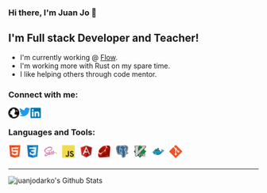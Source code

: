 ### Hi there, I'm Juan Jo 👋

## I'm Full stack Developer and Teacher!
- I'm currently working @ [Flow](https://flowinc.app/).
- I'm working more with Rust on my spare time.
- I like helping others through code mentor.

### Connect with me:


[<img align="left" alt="juanjoseruizferrer.com" width="22px" src="https://raw.githubusercontent.com/iconic/open-iconic/master/svg/globe.svg" />][website]
&nbsp;&nbsp;
[<img align="left" alt="juanjoseruizferrer.com" width="22px" src="https://raw.githubusercontent.com/devicons/devicon/v2.15.1/icons/twitter/twitter-original.svg" />](https://twitter.com/Awesome_Juanjo)
&nbsp;&nbsp;
[<img align="left" alt="juanjoseruizferrer.com" width="22px" src="https://raw.githubusercontent.com/devicons/devicon/v2.15.1/icons/linkedin/linkedin-original.svg" />](https://linkedin.com/in/jjgeek)

### Languages and Tools:

[<img align="left" alt="HTML5" width="26px" src="https://raw.githubusercontent.com/devicons/devicon/v2.15.1/icons/html5/html5-original.svg" style="padding-right:10px;" />][website]
[<img align="left" alt="CSS3" width="26px" src="https://raw.githubusercontent.com/devicons/devicon/v2.15.1/icons/css3/css3-original.svg" style="padding-right:10px;" />][website]
[<img align="left" alt="Sass" width="26px" src="https://raw.githubusercontent.com/devicons/devicon/v2.15.1/icons/sass/sass-original.svg" style="padding-right:10px;" />][website]
[<img align="left" alt="JavaScript" width="26px" src="https://raw.githubusercontent.com/devicons/devicon/v2.15.1/icons/javascript/javascript-original.svg" style="padding-right:10px;" />][website]
[<img align="left" alt="Angular" width="26px" src="https://raw.githubusercontent.com/devicons/devicon/v2.15.1/icons/angularjs/angularjs-original.svg" style="padding-right:10px;" />][website]
[<img align="left" alt="Ruby" width="26px" src="https://raw.githubusercontent.com/devicons/devicon/v2.15.1/icons/ruby/ruby-original.svg" style="padding-right:10px;" />][website]
[<img align="left" alt="Postgres" width="26px" src="https://raw.githubusercontent.com/devicons/devicon/v2.15.1/icons/postgresql/postgresql-original.svg" style="padding-right:10px;" />][website]
[<img align="left" alt="Vim" width="26px" src="https://raw.githubusercontent.com/devicons/devicon/v2.15.1/icons/vim/vim-original.svg" style="padding-right:10px;" />][website]
[<img align="left" alt="Docker" width="26px" src="https://raw.githubusercontent.com/devicons/devicon/v2.15.1/icons/docker/docker-original.svg" style="padding-right:10px;" />][website]
[<img align="left" alt="Git" width="26px" src="https://raw.githubusercontent.com/devicons/devicon/v2.15.1/icons/git/git-original.svg" style="padding-right:10px;" />][website]

<br />
<br />

---
<img align="left" alt="juanjodarko's Github Stats" src="https://github-readme-stats.vercel.app/api?username=juanjodarko&show_icons=true&hide_border=true&theme=dark" />

[website]: https://juanjoseruizferrer.com
[twitter]: https://twitter.com/Awesome_Juanjo
[linkedin]: https://linkedin.com/in/jjgeek
